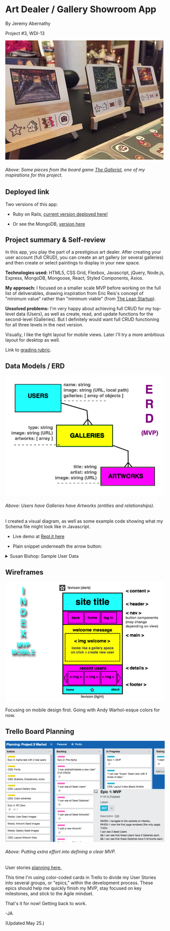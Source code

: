 # Art Dealer / Gallery Showroom App

By Jeremy Abernathy

Project #3, WDI-13

![Boardgame Example](./readme-images/gallerist_view_example.jpg "Boardgame Example")

###### Above: Some pieces from the board game [The Gallerist](https://boardgamegeek.com/boardgame/125153/gallerist), one of my inspirations for this project. 

## Deployed link 

Two versions of this app:

* Ruby on Rails, [current version deployed here!](https://warhol-inv.herokuapp.com/)

* Or see the MongoDB, [version here](https://github.com/Jabernathy88/react-project-warhol)

## Project summary & Self-review

In this app, you play the part of a prestigious art dealer. After creating your user account (full CRUD), you can create an art gallery (or several galleries) and then create or select paintings to display in your new space. 

**Technologies used:** HTML5, CSS Grid, Flexbox, Javascript, jQuery, Node.js, Express, MongoDB, Mongoose, React, Styled Components, Axios.

**My approach:** I focused on a smaller scale MVP before working on the full list of deliverables, drawing inspiration from Eric Reis's concept of "minimum value" rather than "minimum viable" (from [The Lean Startup](https://www.amazon.com/Lean-Startup-Entrepreneurs-Continuous-Innovation/dp/0670921602/ref=tmm_pap_swatch_0?_encoding=UTF8&qid=1517406597&sr=8-3)).

**Unsolved problems:** I'm very happy about achieving full CRUD for my top-level data (Users), as well as create, read, and update functions for the second-level (Galleries). But I definitely would want full CRUD functioning for all three levels in the next version.

Visually, I like the tight layout for mobile views. Later I'll try a more ambitious layout for desktop as well.  

Link to [grading rubric](https://git.generalassemb.ly/atl-wdi/wdi-curriculum/blob/master/projects/unit_03/README.md). 

## Data Models / ERD

![Diagram 1](./readme-images/erd-mvp1.png "Diagram 1")

###### Above: Users have Galleries have Artworks (entities and relationships).

I created a visual diagram, as well as some example code showing what my Schema file might look like in Javascript.

* Live demo at [Repl.it here](https://repl.it/@Jabernathy88/Warhol-Example-SeedSchema)

* Plain snippet underneath the arrow button:

<details>
	<summary>Susan Bishop: Sample User Data</summary>
	
```
const userSusan = {
  name: "Susan Bishop",
  galleries: [
    {
      name: "Whitespace",
      artworks: [
        {
          name: "Girl With Pearl Earring",
          artist: "Vermeer",
          img: `../public/img/vermeer_girl-w-pearl1.jpg`
        }, {
          name: "Starry Night",
          artist: "Van Gogh",
          img: `../public/img/vermeer_girl-w-pearl1.jpg`
        }, {
          name: "Mona Lisa",
          artist: "Leo",
          img: `../public/img/vermeer_girl-w-pearl1.jpg`
        }, {
          name: "School of Athens",
          artist: "Raphael",
          img: `../public/img/vermeer_girl-w-pearl1.jpg`
        }, {
          name: "Elvis Presley Print",
          artist: "Andy Warhol",
          img: `../public/img/vermeer_girl-w-pearl1.jpg`
        }
      ]
    }, {
      name: "Saltworks",
      artworks: [
        {
          name: "School of Athens 2",
          artist: "Raphael",
          img: `../public/img/vermeer_girl-w-pearl1.jpg`
        }, {
          name: "Elvis Presley Print 2",
          artist: "Andy Warhol",
          img: `../public/img/vermeer_girl-w-pearl1.jpg`
        }
      ]
    }, {
      name: "Pepperworks",
      artworks: [
        {
          name: "School of Athens 3",
          artist: "Raphael",
          img: `../public/img/vermeer_girl-w-pearl1.jpg`
        }, {
          name: "Elvis Presley Print 3",
          artist: "Andy Warhol",
          img: `../public/img/vermeer_girl-w-pearl1.jpg`
        }
      ]
    }
  ]
}
```

So Susan has 3 galleries, each with 2-5 paintings on view.
</details>

## Wireframes

![Index design 1](./readme-images/wireframe-index1.png "Index design 1")

Focusing on mobile design first. Going with Andy Warhol-esque colors for now.  

## Trello Board Planning

![Planning board 1](./readme-images/trello-define-mvp1.png "Planning board 1")

###### Above: Putting extra effort into defining a clear MVP.

User stories [planning here.](https://trello.com/b/Dhr6NX2o/planning-project-3-warhol)

This time I'm using color-coded cards in Trello to divide my User Stories into several groups, or "epics," within the development process. These epics should help me quickly finish my MVP, stay focused on key milestones, and stick to the Agile mindset. 

That's it for now! Getting back to work. 

-JA

(Updated May 25.)